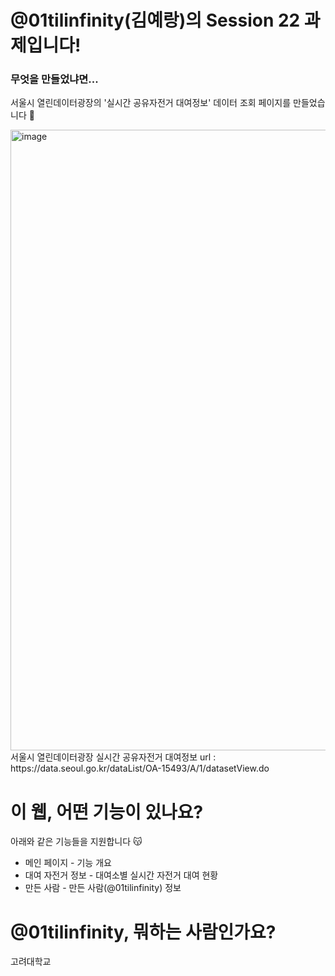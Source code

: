 <h1>@01tilinfinity(김예랑)의 Session 22 과제입니다!</h1>
<h3>무엇을 만들었냐면...</h3>
<p>서울시 열린데이터광장의 '실시간 공유자전거 대여정보' 데이터 조회 페이지를 만들었습니다 🥰</p>
<img width="993" alt="image" src="https://github.com/01tilinfinity/hw-test/assets/137471403/7d9cd0bc-dd49-442f-8f2e-8b492309d48d">

<div>서울시 열린데이터광장 실시간 공유자전거 대여정보 url : https://data.seoul.go.kr/dataList/OA-15493/A/1/datasetView.do</div>

<h1>이 웹, 어떤 기능이 있나요?</h1>
<p>  </p>
<div>
  <div>아래와 같은 기능들을 지원합니다 😽</div>
<ul>
  <li>
    메인 페이지 - 기능 개요
  </li>
  <li>
    대여 자전거 정보 - 대여소별 실시간 자전거 대여 현황
  </li>
  <li>
    만든 사람 - 만든 사람(@01tilinfinity) 정보
  </li>
</ul>
</div>

<h1>@01tilinfinity, 뭐하는 사람인가요?</h1>
<p>고려대학교 </p>

